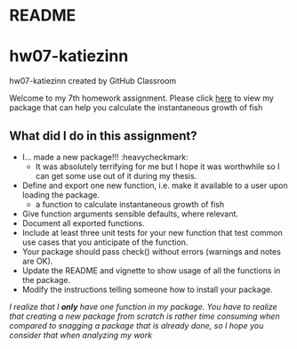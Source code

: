 README
================

hw07-katiezinn
==============

hw07-katiezinn created by GitHub Classroom

Welcome to my 7th homework assignment. Please click [here](https://github.com/STAT545-UBC-students/hw07-katiezinn) to view my package that can help you calculate the instantaneous growth of fish

What did I do in this assignment?
---------------------------------

-   I... made a new package!!! :heavycheckmark:
    -   It was absolutely terrifying for me but I hope it was worthwhile so I can get some use out of it during my thesis.
-   Define and export one new function, i.e. make it available to a user upon loading the package.
    -   a function to calculate instantaneous growth of fish 
-   Give function arguments sensible defaults, where relevant.
-   Document all exported functions.
-   Include at least three unit tests for your new function that test common use cases that you anticipate of the function.
-   Your package should pass check() without errors (warnings and notes are OK).
-   Update the README and vignette to show usage of all the functions in the package.
-   Modify the instructions telling someone how to install your package.

*I realize that I **only** have one function in my package. You have to realize that creating a new package from scratch is rather time consuming when compared to snagging a package that is already done, so I hope you consider that when analyzing my work*
